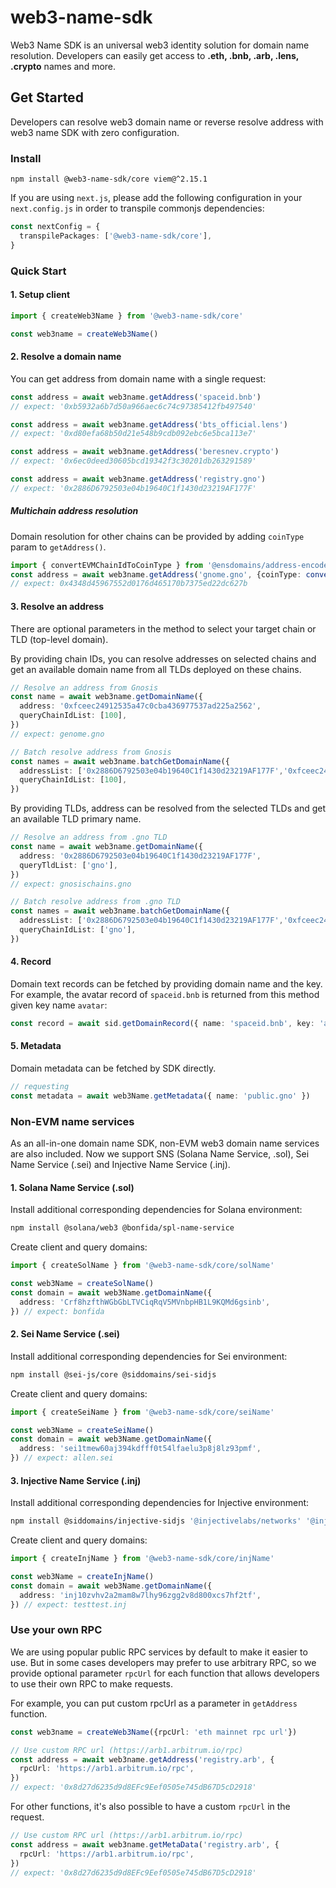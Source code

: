 # web3-name-sdk

Web3 Name SDK is an universal web3 identity solution for domain name resolution. Developers can easily get access to **.eth, .bnb, .arb, .lens, .crypto** names and more.

## Get Started

Developers can resolve web3 domain name or reverse resolve address with web3 name SDK with zero configuration.

### Install

`npm install @web3-name-sdk/core viem@^2.15.1`

If you are using `next.js`, please add the following configuration in your `next.config.js` in order to transpile commonjs dependencies:

``` typescript
const nextConfig = {
  transpilePackages: ['@web3-name-sdk/core'],
}
```


### Quick Start

#### 1. Setup client

``` typescript
import { createWeb3Name } from '@web3-name-sdk/core'

const web3name = createWeb3Name()
```

#### 2. Resolve a domain name

You can get address from domain name with a single request:

``` typescript
const address = await web3name.getAddress('spaceid.bnb')
// expect: '0xb5932a6b7d50a966aec6c74c97385412fb497540'

const address = await web3name.getAddress('bts_official.lens')
// expect: '0xd80efa68b50d21e548b9cdb092ebc6e5bca113e7'

const address = await web3name.getAddress('beresnev.crypto')
// expect: '0x6ec0deed30605bcd19342f3c30201db263291589'

const address = await web3name.getAddress('registry.gno')
// expect: '0x2886D6792503e04b19640C1f1430d23219AF177F'
```

##### Multichain address resolution

Domain resolution for other chains can be provided by adding `coinType` param to `getAddress()`.

``` typescript
import { convertEVMChainIdToCoinType } from '@ensdomains/address-encoder'
const address = await web3name.getAddress('gnome.gno', {coinType: convertEVMChainIdToCoinType(1)})
// expect: 0x4348d45967552d0176d465170b7375ed22dc627b
```

#### 3. Resolve an address

There are optional parameters in the method to select your target chain or TLD (top-level domain).

By providing chain IDs, you can resolve addresses on selected chains and get an available domain name from all TLDs deployed on these chains.

```typescript
// Resolve an address from Gnosis
const name = await web3name.getDomainName({
  address: '0xfceec24912535a47c0cba436977537ad225a2562',
  queryChainIdList: [100],
})
// expect: genome.gno
```
```typescript
// Batch resolve address from Gnosis
const names = await web3name.batchGetDomainName({
  addressList: ['0x2886D6792503e04b19640C1f1430d23219AF177F','0xfceec24912535a47c0cba436977537ad225a2562'],
  queryChainIdList: [100],
})
```

By providing TLDs, address can be resolved from the selected TLDs and get an available TLD primary name.

```typescript
// Resolve an address from .gno TLD
const name = await web3name.getDomainName({
  address: '0x2886D6792503e04b19640C1f1430d23219AF177F',
  queryTldList: ['gno'],
})
// expect: gnosischains.gno
```

```typescript
// Batch resolve address from .gno TLD
const names = await web3name.batchGetDomainName({
  addressList: ['0x2886D6792503e04b19640C1f1430d23219AF177F','0xfceec24912535a47c0cba436977537ad225a2562'],
  queryChainIdList: ['gno'],
})
```

#### 4. Record

Domain text records can be fetched by providing domain name and the key. For example, the avatar record of `spaceid.bnb` is returned from this method given key name `avatar`:

``` typescript
const record = await sid.getDomainRecord({ name: 'spaceid.bnb', key: 'avatar' })
```

#### 5. Metadata

Domain metadata can be fetched by SDK directly.

``` typescript
// requesting
const metadata = await web3Name.getMetadata({ name: 'public.gno' })
```

### Non-EVM name services

As an all-in-one domain name SDK, non-EVM web3 domain name services are also included. Now we support SNS (Solana Name Service, .sol), Sei Name Service (.sei) and Injective Name Service (.inj).

#### 1. Solana Name Service (.sol)

Install additional corresponding dependencies for Solana environment:

``` bash
npm install @solana/web3 @bonfida/spl-name-service
```

Create client and query domains:

```typescript
import { createSolName } from '@web3-name-sdk/core/solName'

const web3Name = createSolName()
const domain = await web3Name.getDomainName({
  address: 'Crf8hzfthWGbGbLTVCiqRqV5MVnbpHB1L9KQMd6gsinb',
}) // expect: bonfida
```

#### 2. Sei Name Service (.sei)

Install additional corresponding dependencies for Sei environment:

``` bash
npm install @sei-js/core @siddomains/sei-sidjs
```

Create client and query domains:

``` typescript
import { createSeiName } from '@web3-name-sdk/core/seiName'

const web3Name = createSeiName()
const domain = await web3Name.getDomainName({
  address: 'sei1tmew60aj394kdfff0t54lfaelu3p8j8lz93pmf',
}) // expect: allen.sei
```

#### 3. Injective Name Service (.inj)

Install additional corresponding dependencies for Injective environment:

``` bash
npm install @siddomains/injective-sidjs '@injectivelabs/networks' '@injectivelabs/ts-types'
```

Create client and query domains:

``` typescript
import { createInjName } from '@web3-name-sdk/core/injName'

const web3Name = createInjName()
const domain = await web3Name.getDomainName({
  address: 'inj10zvhv2a2mam8w7lhy96zgg2v8d800xcs7hf2tf',
}) // expect: testtest.inj
```

### Use your own RPC

We are using popular public RPC services by default to make it easier to use. But in some cases developers may prefer to use arbitrary RPC, so we provide optional parameter `rpcUrl` for each function that allows developers to use their own RPC to make requests.

For example, you can put custom rpcUrl as a parameter in `getAddress` function.

```typescript
const web3name = createWeb3Name({rpcUrl: 'eth mainnet rpc url'})

// Use custom RPC url (https://arb1.arbitrum.io/rpc)
const address = await web3name.getAddress('registry.arb', {
  rpcUrl: 'https://arb1.arbitrum.io/rpc',
})
// expect: '0x8d27d6235d9d8EFc9Eef0505e745dB67D5cD2918'
```

For other functions, it's also possible to have a custom `rpcUrl` in the request.

```typescript
// Use custom RPC url (https://arb1.arbitrum.io/rpc)
const address = await web3name.getMetaData('registry.arb', {
  rpcUrl: 'https://arb1.arbitrum.io/rpc',
})
// expect: '0x8d27d6235d9d8EFc9Eef0505e745dB67D5cD2918'
```
